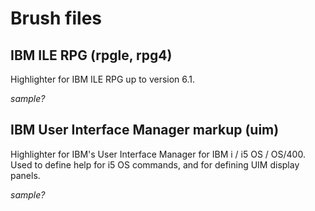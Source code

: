 # Brush files #

## IBM ILE RPG (rpgle, rpg4) ##
Highlighter for IBM ILE RPG up to version 6.1.

_sample?_

## IBM User Interface Manager markup (uim) ##
Highlighter for IBM's User Interface Manager for IBM i / i5 OS / OS/400. Used to define help for i5 OS commands, and for defining UIM display panels.

_sample?_
